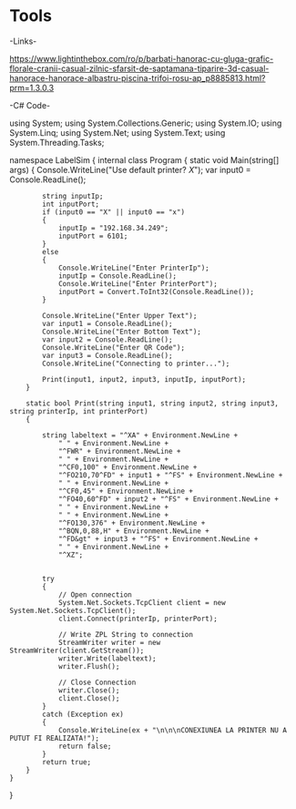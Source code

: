 # Tools

-Links-

https://www.lightinthebox.com/ro/p/barbati-hanorac-cu-gluga-grafic-florale-cranii-casual-zilnic-sfarsit-de-saptamana-tiparire-3d-casual-hanorace-hanorace-albastru-piscina-trifoi-rosu-ap_p8885813.html?prm=1.3.0.3


-C# Code-

using System;
using System.Collections.Generic;
using System.IO;
using System.Linq;
using System.Net;
using System.Text;
using System.Threading.Tasks;

namespace LabelSim
{
    internal class Program
    {
        static void Main(string[] args)
        {
            Console.WriteLine("Use default printer? *X*");
            var input0 = Console.ReadLine();

            string inputIp;
            int inputPort;
            if (input0 == "X" || input0 == "x")
            {
                inputIp = "192.168.34.249";
                inputPort = 6101;
            }
            else
            {
                Console.WriteLine("Enter PrinterIp");
                inputIp = Console.ReadLine();
                Console.WriteLine("Enter PrinterPort");
                inputPort = Convert.ToInt32(Console.ReadLine());
            }

            Console.WriteLine("Enter Upper Text");
            var input1 = Console.ReadLine();
            Console.WriteLine("Enter Bottom Text");
            var input2 = Console.ReadLine();
            Console.WriteLine("Enter QR Code");
            var input3 = Console.ReadLine();
            Console.WriteLine("Connecting to printer...");

            Print(input1, input2, input3, inputIp, inputPort);
        }

        static bool Print(string input1, string input2, string input3, string printerIp, int printerPort)
        {

            string labeltext = "^XA" + Environment.NewLine +
                " " + Environment.NewLine +
                "^FWR" + Environment.NewLine +
                " " + Environment.NewLine +
                "^CF0,100" + Environment.NewLine +
                "^FO210,70^FD" + input1 + "^FS" + Environment.NewLine +
                " " + Environment.NewLine +
                "^CF0,45" + Environment.NewLine +
                "^FO40,60^FD" + input2 + "^FS" + Environment.NewLine +
                " " + Environment.NewLine +
                " " + Environment.NewLine +
                "^FO130,376" + Environment.NewLine +
                "^BQN,0,88,H" + Environment.NewLine +
                "^FD&gt" + input3 + "^FS" + Environment.NewLine +
                " " + Environment.NewLine +
                "^XZ";


            try
            {
                // Open connection
                System.Net.Sockets.TcpClient client = new System.Net.Sockets.TcpClient();
                client.Connect(printerIp, printerPort);

                // Write ZPL String to connection
                StreamWriter writer = new StreamWriter(client.GetStream());
                writer.Write(labeltext);
                writer.Flush();

                // Close Connection
                writer.Close();
                client.Close();
            }
            catch (Exception ex)
            {
                Console.WriteLine(ex + "\n\n\nCONEXIUNEA LA PRINTER NU A PUTUT FI REALIZATA!");
                return false;
            }
            return true;
        }
    }
}
